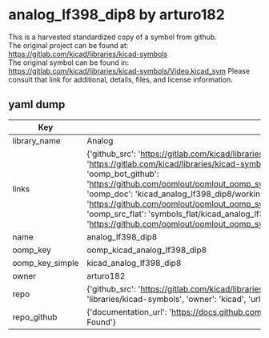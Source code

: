 # analog_lf398_dip8 by arturo182  
This is a harvested standardized copy of a symbol from github.  
The original project can be found at:  
https://gitlab.com/kicad/libraries/kicad-symbols  
The original symbol can be found in:
https://gitlab.com/kicad/libraries/kicad-symbols/Video.kicad_sym
Please consult that link for additional, details, files, and license information.  
## yaml dump  
| Key | Value |  
| --- | --- |  
| library_name | Analog |  
| links | {'github_src': 'https://gitlab.com/kicad/libraries/kicad-symbols/Video.kicad_sym', 'github_src_repo': 'https://gitlab.com/kicad/libraries/kicad-symbols', 'oomp_bot': 'kicad_analog_lf398_dip8/working', 'oomp_bot_github': 'https://github.com/oomlout/oomlout_oomp_symbol_bot/tree/main/kicad_analog_lf398_dip8/working', 'oomp_doc': 'kicad_analog_lf398_dip8/working', 'oomp_doc_github': 'https://github.com/oomlout/oomlout_oomp_symbol_doc/tree/main/kicad_analog_lf398_dip8/working', 'oomp_src_flat': 'symbols_flat/kicad_analog_lf398_dip8/working', 'oomp_src_flat_github': 'https://github.com/oomlout/oomlout_oomp_symbol_src/tree/main/kicad_analog_lf398_dip8/working'} |  
| name | analog_lf398_dip8 |  
| oomp_key | oomp_kicad_analog_lf398_dip8 |  
| oomp_key_simple | kicad_analog_lf398_dip8 |  
| owner | arturo182 |  
| repo | {'github_src': 'https://gitlab.com/kicad/libraries/kicad-symbols/Video.kicad_sym', 'name': 'libraries/kicad-symbols', 'owner': 'kicad', 'url': 'https://gitlab.com/kicad/libraries/kicad-symbols'} |  
| repo_github | {'documentation_url': 'https://docs.github.com/rest/repos/repos#get-a-repository', 'message': 'Not Found'} |  

